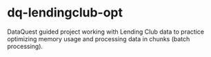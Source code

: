 # dq-lendingclub-opt
DataQuest guided project working with Lending Club data to practice optimizing memory usage and processing data in chunks (batch processing).
